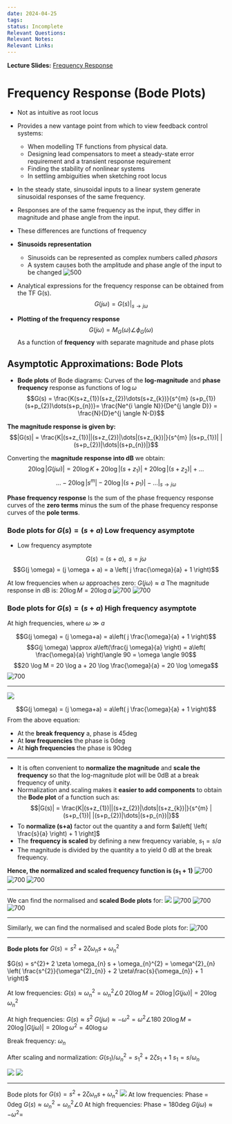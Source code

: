 ```yaml
---
date: 2024-04-25
tags: 
status: Incomplete
Relevant Questions: 
Relevant Notes: 
Relevant Links:
---
```

**Lecture Slides:**
[Frequency Response](Attachments/Workshop%20Ch10%20-%20Frequency%20Response_v1_annotated-1.pdf)
# Frequency Response (Bode Plots)
- Not as intuitive as root locus
- Provides a new vantage point from which to view feedback control systems:
	- When modelling TF functions from physical data.
	- Designing lead compensators to meet a steady-state error requirement and a transient response requirement
	- Finding the stability of nonlinear systems
	- In settling ambiguities when sketching root locus

- In the steady state, sinusoidal inputs to a linear system generate sinusoidal responses of the same frequency.
- Responses are of the same frequency as the input, they differ in magnitude and phase angle from the input.
- These differences are functions of frequency
- **Sinusoids representation**
	- Sinusoids can be represented as complex numbers called *phasors*
	- A system causes both the amplitude and phase angle of the input to be changed
![500](Attachments/Pasted%20image%2020240425222054.png)

- Analytical expressions for the frequency response can be obtained from the TF G(s).
$$G(j \omega) = G(s)|_{s\rightarrow j \omega}$$

- **Plotting of the frequency response**
$$G(j \omega) = M_{G} (\omega) \angle \phi_{G} (\omega)$$
As a function of **frequency** with separate magnitude and phase plots


## Asymptotic Approximations: Bode Plots
- **Bode plots** of Bode diagrams: Curves of the **log-magnitude** and **phase frequency** response as functions of $\log \omega$
$$G(s) = \frac{K(s+z_{1})(s+z_{2})\dots(s+z_{k})}{s^{m} (s+p_{1})(s+p_{2})\dots(s+p_{n})}= \frac{Ne^{i \angle N}}{De^{j \angle D}} = \frac{N}{D}e^{j \angle N-D}$$

**The magnitude response is given by:**
$$|G(s)| = \frac{K|(s+z_{1})||(s+z_{2})|\dots|(s+z_{k})|}{s^{m} |(s+p_{1})| |(s+p_{2})|\dots|(s+p_{n})|}$$

Converting the **magnitude response into dB** we obtain:
$$20 \log |G(j \omega)| = 20 \log K + 20 \log |(s+z_{1})| + 20 \log |(s+z_{2})| + \dots $$
$$\dots - 20 \log|s^{m}| - 20 \log |(s+p_{1})|- \dots |_{s \rightarrow j \omega}$$

**Phase frequency response**
Is the sum of the phase frequency response curves of the **zero terms** minus the sum of the phase frequency response curves of the **pole terms**.

### Bode plots for $G(s) = (s+a)$ Low frequency asymptote
- Low frequency asymptote

$$G(s) = (s+a), \text{ } s=j \omega$$
$$G(j \omega) = (j \omega + a) = a \left( j \frac{\omega}{a} + 1 \right)$$

At low frequencies when $\omega$ approaches zero: $G(j \omega) \approx a$
The magnitude response in dB is: $20 \log M = 20\log a$
![700](Attachments/Pasted%20image%2020240425225545.png)
![700](Attachments/Pasted%20image%2020240425225601.png)

### Bode plots for $G(s) = (s+a)$ High frequency asymptote
At high frequencies, where $\omega \gg a$

$$G(j \omega) = (j \omega+a) = a\left( j \frac{\omega}{a} + 1 \right)$$
$$G(j \omega) \approx a\left(\frac{j \omega}{a} \right) = a\left( \frac{\omega}{a} \right)\angle 90 = \omega \angle 90$$
$$20 \log M = 20 \log a + 20 \log \frac{\omega}{a} = 20 \log \omega$$
![700](Attachments/Pasted%20image%2020240425230216.png)

---
![](Attachments/Pasted%20image%2020240425232545.png)

$$G(j \omega) = (j \omega+a) = a\left( j \frac{\omega}{a} + 1 \right)$$
From the above equation:
- At the **break frequency** a, phase is 45deg
- At **low frequencies** the phase is 0deg
- At **high frequencies** the phase is 90deg

---

- It is often convenient to **normalize the magnitude** and **scale the frequency** so that the log-magnitude plot will be 0dB at a break frequency of unity.
- Normalization and scaling makes it **easier to add components** to obtain the **Bode plot** of a function such as:  $$|G(s)| = \frac{K|(s+z_{1})||(s+z_{2})|\dots|(s+z_{k})|}{s^{m} |(s+p_{1})| |(s+p_{2})|\dots|(s+p_{n})|}$$
- To **normalize (s+a)** factor out the quantity a and form $a\left[ \left( \frac{s}{a} \right) + 1 \right]$
- The **frequency is scaled** by defining a new frequency variable, $s_{1} = s / a$
- The magnitude is divided by the quantity a to yield 0 dB at the break frequency.

**Hence, the normalized and scaled frequency function is $(s_{1}+1)$**
![700](Attachments/Pasted%20image%2020240425233203.png)
![700](Attachments/Pasted%20image%2020240425233301.png)
![700](Attachments/Pasted%20image%2020240425233434.png)

---
We can find the normalised and **scaled Bode plots** for:
![](Attachments/Pasted%20image%2020240425235619.png)
![700](Attachments/Pasted%20image%2020240425235726.png)
![700](Attachments/Pasted%20image%2020240425235748.png)
![700](Attachments/Pasted%20image%2020240425235915.png)

---

Similarly, we can find the normalised and scaled Bode plots for:
![700](Attachments/Pasted%20image%2020240426000307.png)

---

**Bode plots for** $G(s) = s^{2}+ 2 \zeta \omega_{n} s + \omega_{n}^{2}$

$G(s) = s^{2}+ 2 \zeta \omega_{n} s + \omega_{n}^{2} = \omega^{2}_{n} \left( \frac{s^{2}}{\omega^{2}_{n}} +  2 \zeta\frac{s}{\omega_{n}} + 1 \right)$

At low frequencies: 
$G(s) \approx \omega_{n}^{2} = \omega_{n}^{2} \angle 0$
$20 \log M = 20 \log |G(j\omega)| = 20 \log \omega_{n}^{2}$

At high frequencies:
$G(s) \approx s^{2}$
$G(j \omega) \approx - \omega^{2}= \omega^{2}\angle 180$
$20 \log M = 20 \log |G(j\omega)| = 20 \log \omega^{2}=40\log \omega$

Break frequency: $\omega_{n}$

After scaling and normalization: 
$G(s_{1}) / \omega_{n}^{2} = s_{1}^{2} + 2 \zeta s_{1} + 1$
$s_{1} = s / \omega_{n}$

![](Attachments/Pasted%20image%2020240426003048.png)
![](Attachments/Pasted%20image%2020240426003123.png)

---

Bode plots for $G(s) = s^{2}+2 \zeta \omega_{n}s + \omega_{n}^2$
![](Attachments/Pasted%20image%2020240426003621.png)
At low frequencies: Phase = 0deg $G(s) \approx \omega_{n}^{2} = \omega_{n}^{2} \angle 0$
At high frequencies: Phase = 180deg $G(j \omega) \approx - \omega^{2} =$
